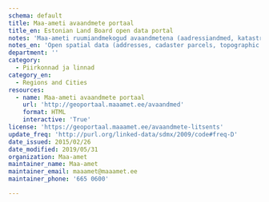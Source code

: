 ```yaml
---
schema: default
title: Maa-ameti avaandmete portaal
title_en: Estonian Land Board open data portal
notes: 'Maa-ameti ruumiandmekogud avaandmetena (aadressiandmed, katastripiirid, kitsenduste mõjualad, Eesti topograafia andmekogu andmed, kõrgusandmed, ortofotod, põhikaart, kohanimed, haldus- ja asustusjaotus, geoloogiline baaskaart, kaardiruudustikud)'
notes_en: 'Open spatial data (addresses, cadaster parcels, topographic data, imagery, administrative divisions, geology)'
department: ''
category:
  - Piirkonnad ja linnad
category_en:
  - Regions and Cities
resources:
  - name: Maa-ameti avaandmete portaal
    url: 'http://geoportaal.maaamet.ee/avaandmed'
    format: HTML
    interactive: 'True'
license: 'https://geoportaal.maaamet.ee/avaandmete-litsents'
update_freq: 'http://purl.org/linked-data/sdmx/2009/code#freq-D'
date_issued: 2015/02/26
date_modified: 2019/05/31
organization: Maa-amet
maintainer_name: Maa-amet
maintainer_email: maaamet@maaamet.ee
maintainer_phone: '665 0600'

---
```

